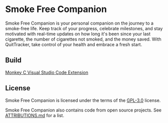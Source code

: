 # Smoke Free Companion

Smoke Free Companion is your personal companion on the journey to a smoke-free life. Keep track of your progress, celebrate milestones, and stay motivated with real-time updates on how long it's been since your last cigarette, the number of cigarettes not smoked, and the money saved. With QuitTracker, take control of your health and embrace a fresh start.

## Build

[Monkey C Visual Studio Code Extension](https://developer.garmin.com/connect-iq/reference-guides/visual-studio-code-extension/)

## License

Smoke Free Companion is licensed under the terms of the [GPL-3.0](./LICENSE.txt) license.

Smoke Free Companion also contains code from open source projects. See [ATTRIBUTIONS.md](./ATTRIBUTIONS.md) for a list.
